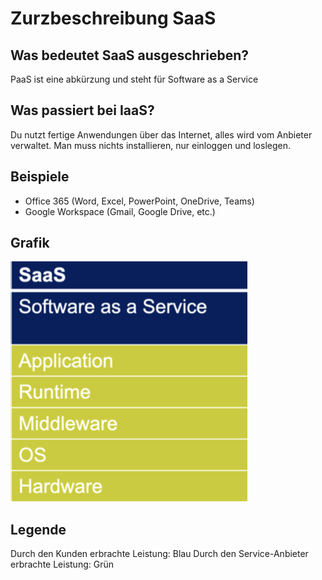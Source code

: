 # Zurzbeschreibung SaaS

## Was bedeutet SaaS ausgeschrieben?
PaaS ist eine abkürzung und steht für Software as a Service

## Was passiert bei IaaS?
 Du nutzt fertige Anwendungen über das Internet, alles wird vom Anbieter verwaltet. Man muss nichts installieren, nur einloggen und loslegen.

## Beispiele
-   Office 365 (Word, Excel, PowerPoint, OneDrive, Teams)
-   Google Workspace (Gmail, Google Drive, etc.)

## Grafik
![Alt-Text](Bilder/SaaS.png)

## Legende
Durch den Kunden erbrachte Leistung: Blau
Durch den Service-Anbieter erbrachte Leistung: Grün